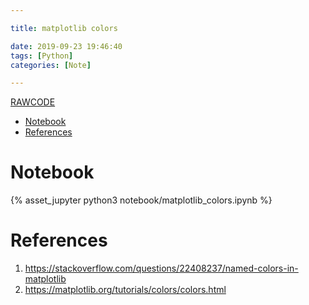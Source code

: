 ```yaml
---

title: matplotlib colors

date: 2019-09-23 19:46:40
tags: [Python]
categories: [Note]

---
```


[RAWCODE](https://raw.githubusercontent.com/qrsforever/code_blog_post/master/Note/Python/matplotlib_colors.md)

<!-- vim-markdown-toc GFM -->

* [Notebook](#notebook)
* [References](#references)

<!-- vim-markdown-toc -->

<!-- more -->

# Notebook

{% asset_jupyter python3 notebook/matplotlib_colors.ipynb %}

# References

1. <https://stackoverflow.com/questions/22408237/named-colors-in-matplotlib>
2. <https://matplotlib.org/tutorials/colors/colors.html>
